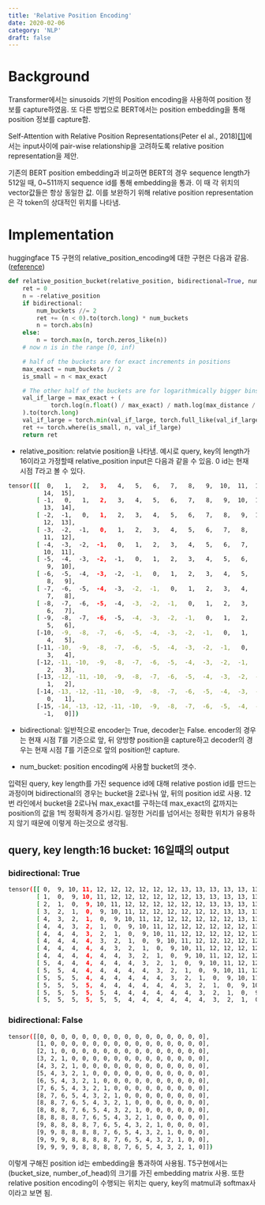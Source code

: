 ```yaml
---
title: 'Relative Position Encoding'
date: 2020-02-06
category: 'NLP'
draft: false
---
```


# Background
Transformer에서는 sinusoids 기반의 Position encoding을 사용하여 position 정보를 capture하였음. 또 다른 방법으로 BERT에서는 position embedding을 통해 position 정보를 capture함.

Self-Attention with Relative Position Representations(Peter el al., 2018)[[1]](https://arxiv.org/abs/1803.02155)에서는 input사이에 pair-wise relationship을 고려하도록 relative position representation을 제안.

기존의 BERT position embedding과 비교하면 BERT의 경우 sequence length가 512일 때, 0~511까지 sequence id를 통해 embedding을 통과. 이 때 각 위치의 vector값들은 항상 동일한 값. 이를 보완하기 위해 relative position representation은 각 token의 상대적인 위치를 나타냄.


# Implementation
huggingface T5 구현의 relative_position_encoding에 대한 구현은 다음과 같음.([reference](https://github.com/huggingface/transformers/blob/master/src/transformers/modeling_t5.py#L232))
```python
def relative_position_bucket(relative_position, bidirectional=True, num_buckets=32, max_distance=128):
    ret = 0
    n = -relative_position
    if bidirectional:
        num_buckets //= 2
        ret += (n < 0).to(torch.long) * num_buckets
        n = torch.abs(n)
    else:
        n = torch.max(n, torch.zeros_like(n))
    # now n is in the range [0, inf)

    # half of the buckets are for exact increments in positions
    max_exact = num_buckets // 2
    is_small = n < max_exact

    # The other half of the buckets are for logarithmically bigger bins in positions up to max_distance
    val_if_large = max_exact + (
            torch.log(n.float() / max_exact) / math.log(max_distance / max_exact) * (num_buckets - max_exact)
    ).to(torch.long)
    val_if_large = torch.min(val_if_large, torch.full_like(val_if_large, num_buckets - 1))
    ret += torch.where(is_small, n, val_if_large)
    return ret
```

* relative_position: relatvie position을 나타냄. 예시로 query, key의 length가 16이라고 가정할때 relative_position input은 다음과 같을 수 있음. 0 id는 현재 시점 $T$라고 볼 수 있다.
```bash
tensor([[  0,   1,   2,   3,   4,   5,   6,   7,   8,   9,  10,  11,  12,  13,
          14,  15],
        [ -1,   0,   1,   2,   3,   4,   5,   6,   7,   8,   9,  10,  11,  12,
          13,  14],
        [ -2,  -1,   0,   1,   2,   3,   4,   5,   6,   7,   8,   9,  10,  11,
          12,  13],
        [ -3,  -2,  -1,   0,   1,   2,   3,   4,   5,   6,   7,   8,   9,  10,
          11,  12],
        [ -4,  -3,  -2,  -1,   0,   1,   2,   3,   4,   5,   6,   7,   8,   9,
          10,  11],
        [ -5,  -4,  -3,  -2,  -1,   0,   1,   2,   3,   4,   5,   6,   7,   8,
           9,  10],
        [ -6,  -5,  -4,  -3,  -2,  -1,   0,   1,   2,   3,   4,   5,   6,   7,
           8,   9],
        [ -7,  -6,  -5,  -4,  -3,  -2,  -1,   0,   1,   2,   3,   4,   5,   6,
           7,   8],
        [ -8,  -7,  -6,  -5,  -4,  -3,  -2,  -1,   0,   1,   2,   3,   4,   5,
           6,   7],
        [ -9,  -8,  -7,  -6,  -5,  -4,  -3,  -2,  -1,   0,   1,   2,   3,   4,
           5,   6],
        [-10,  -9,  -8,  -7,  -6,  -5,  -4,  -3,  -2,  -1,   0,   1,   2,   3,
           4,   5],
        [-11, -10,  -9,  -8,  -7,  -6,  -5,  -4,  -3,  -2,  -1,   0,   1,   2,
           3,   4],
        [-12, -11, -10,  -9,  -8,  -7,  -6,  -5,  -4,  -3,  -2,  -1,   0,   1,
           2,   3],
        [-13, -12, -11, -10,  -9,  -8,  -7,  -6,  -5,  -4,  -3,  -2,  -1,   0,
           1,   2],
        [-14, -13, -12, -11, -10,  -9,  -8,  -7,  -6,  -5,  -4,  -3,  -2,  -1,
           0,   1],
        [-15, -14, -13, -12, -11, -10,  -9,  -8,  -7,  -6,  -5,  -4,  -3,  -2,
          -1,   0]])
```

* bidirectional: 일반적으로 encoder는 True, decoder는 False. encoder의 경우는 현재 시점 $T$를 기준으로 앞, 뒤 양방향 position을 capture하고 decoder의 경우는 현재 시점 $T$를 기준으로 앞의 position만 capture.

* num_bucket: position encoding에 사용할 bucket의 갯수.

입력된 query, key length를 가진 sequence id에 대해 relative postion id를 만드는 과정이며 bidirectional의 경우는 bucket을 2로나눠 앞, 뒤의 position id로 사용. 12번 라인에서 bucket을 2로나눠 max_exact를 구하는데 max_exact의 값까지는 position의 값을 1씩 정확하게 증가시킴. 일정한 거리를 넘어서는 정확한 위치가 유용하지 않기 때문에 이렇게 하는것으로 생각됨.


## query, key length:16 bucket: 16일때의 output
### bidirectional: True
```bash
tensor([[ 0,  9, 10, 11, 12, 12, 12, 12, 12, 12, 13, 13, 13, 13, 13, 13],
        [ 1,  0,  9, 10, 11, 12, 12, 12, 12, 12, 12, 13, 13, 13, 13, 13],
        [ 2,  1,  0,  9, 10, 11, 12, 12, 12, 12, 12, 12, 13, 13, 13, 13],
        [ 3,  2,  1,  0,  9, 10, 11, 12, 12, 12, 12, 12, 12, 13, 13, 13],
        [ 4,  3,  2,  1,  0,  9, 10, 11, 12, 12, 12, 12, 12, 12, 13, 13],
        [ 4,  4,  3,  2,  1,  0,  9, 10, 11, 12, 12, 12, 12, 12, 12, 13],
        [ 4,  4,  4,  3,  2,  1,  0,  9, 10, 11, 12, 12, 12, 12, 12, 12],
        [ 4,  4,  4,  4,  3,  2,  1,  0,  9, 10, 11, 12, 12, 12, 12, 12],
        [ 4,  4,  4,  4,  4,  3,  2,  1,  0,  9, 10, 11, 12, 12, 12, 12],
        [ 4,  4,  4,  4,  4,  4,  3,  2,  1,  0,  9, 10, 11, 12, 12, 12],
        [ 5,  4,  4,  4,  4,  4,  4,  3,  2,  1,  0,  9, 10, 11, 12, 12],
        [ 5,  5,  4,  4,  4,  4,  4,  4,  3,  2,  1,  0,  9, 10, 11, 12],
        [ 5,  5,  5,  4,  4,  4,  4,  4,  4,  3,  2,  1,  0,  9, 10, 11],
        [ 5,  5,  5,  5,  4,  4,  4,  4,  4,  4,  3,  2,  1,  0,  9, 10],
        [ 5,  5,  5,  5,  5,  4,  4,  4,  4,  4,  4,  3,  2,  1,  0,  9],
        [ 5,  5,  5,  5,  5,  5,  4,  4,  4,  4,  4,  4,  3,  2,  1,  0]])
```

### bidirectional: False
```bash
tensor([[0, 0, 0, 0, 0, 0, 0, 0, 0, 0, 0, 0, 0, 0, 0, 0],
        [1, 0, 0, 0, 0, 0, 0, 0, 0, 0, 0, 0, 0, 0, 0, 0],
        [2, 1, 0, 0, 0, 0, 0, 0, 0, 0, 0, 0, 0, 0, 0, 0],
        [3, 2, 1, 0, 0, 0, 0, 0, 0, 0, 0, 0, 0, 0, 0, 0],
        [4, 3, 2, 1, 0, 0, 0, 0, 0, 0, 0, 0, 0, 0, 0, 0],
        [5, 4, 3, 2, 1, 0, 0, 0, 0, 0, 0, 0, 0, 0, 0, 0],
        [6, 5, 4, 3, 2, 1, 0, 0, 0, 0, 0, 0, 0, 0, 0, 0],
        [7, 6, 5, 4, 3, 2, 1, 0, 0, 0, 0, 0, 0, 0, 0, 0],
        [8, 7, 6, 5, 4, 3, 2, 1, 0, 0, 0, 0, 0, 0, 0, 0],
        [8, 8, 7, 6, 5, 4, 3, 2, 1, 0, 0, 0, 0, 0, 0, 0],
        [8, 8, 8, 7, 6, 5, 4, 3, 2, 1, 0, 0, 0, 0, 0, 0],
        [8, 8, 8, 8, 7, 6, 5, 4, 3, 2, 1, 0, 0, 0, 0, 0],
        [9, 8, 8, 8, 8, 7, 6, 5, 4, 3, 2, 1, 0, 0, 0, 0],
        [9, 9, 8, 8, 8, 8, 7, 6, 5, 4, 3, 2, 1, 0, 0, 0],
        [9, 9, 9, 8, 8, 8, 8, 7, 6, 5, 4, 3, 2, 1, 0, 0],
        [9, 9, 9, 9, 8, 8, 8, 8, 7, 6, 5, 4, 3, 2, 1, 0]])
```

이렇게 구해진 position id는 embedding을 통과하여 사용됨. T5구현에서는 (bucket_size, number_of_head)의 크기를 가진 embedding matrix 사용. 또한 relative position encoding이 수행되는 위치는 query, key의 matmul과 softmax사이라고 보면 됨.
